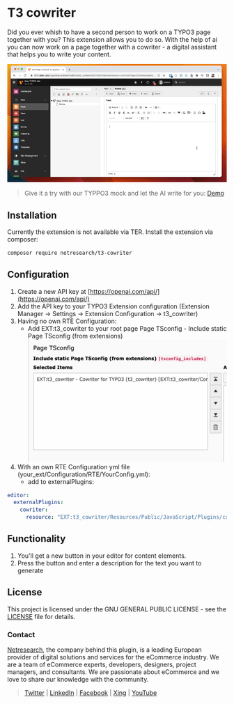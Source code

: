 # T3 cowriter

Did you ever whish to have a second person to work on a TYPO3 page together with you? This extension allows you to do so. With the help of ai you can now work on a page together with a cowriter - a digital assistant that helps you to write your content.

![TYPO3 AI cowriter](Documentation/Images/t3-cowriter.gif)
> Give it a try with our TYPPO3 mock and let the AI write for you: [Demo](https://t3ai.surge.sh/)

## Installation

Currently the extension is not available via TER.
Install the extension via composer:

```bash
composer require netresearch/t3-cowriter
```

## Configuration

1. Create a new API key at [https://openai.com/api/](https://openai.com/api/)
2. Add the API key to your TYPO3 Extension configuration (Extension Manager -> Settings -> Extension Configuration -> t3_cowriter)
3. Having no own RTE Configuration:
    * Add EXT:t3_cowriter to your root page Page TSconfig -
     Include static Page TSconfig (from extensions)
   ![PageTSCongfig](Documentation/Images/pagetsconfig.png)
4. With an own RTE Configuration yml file (your_ext/Configuration/RTE/YourConfig.yml):
    * add to externalPlugins:
```yml
editor:
  externalPlugins:
    cowriter:
      resource: "EXT:t3_cowriter/Resources/Public/JavaScript/Plugins/cowriter/"

```
   

## Functionality

1. You'll get a new button in your editor for content elements.
2. Press the button and enter a description for the text you want to generate

## License

This project is licensed under the GNU GENERAL PUBLIC LICENSE - see the [LICENSE](LICENSE) file for details.

### Contact

[Netresearch](https://www.netresearch.de/), the company behind this plugin, is a leading European provider of digital solutions and services for the eCommerce industry. We are a team of eCommerce experts, developers, designers, project managers, and consultants. We are passionate about eCommerce and we love to share our knowledge with the community.

> [Twitter](https://twitter.com/netresearch) | [LinkedIn](https://www.linkedin.com/company/netresearch/) | [Facebook](https://www.facebook.com/netresearch/) | [Xing](https://www.xing.com/companies/netresearchdttgmbh) | [YouTube](https://www.youtube.com/@netresearch)
